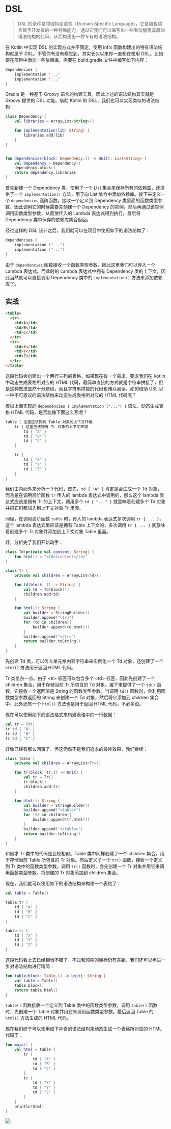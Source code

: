 # DSL

> DSL 的全称是领域特定语言（Domain Specific Language），它是编程语言赋予开发者的一种特殊能力，通过它我们可以编写出一些看似脱离其原始语法结构的代码，从而构建出一种专有的语法结构。

在 Kotlin 中实现 DSL 的实现方式并不固定，使用 infix 函数构建出的特有语法结构就属于 DSL。不管你有没有察觉到，其实长久以来你一直都在使用 DSL。比如要在项目中添加一些依赖库，需要在 build.gradle 文件中编写如下内容：

```kotlin
dependencies {
    implementation '...'
    implementation '...'
}
```

Gradle 是一种基于 Groovy 语言的构建工具，因此上述的语法结构其实就是 Groovy 提供的 DSL 功能。借助 Kotlin 的 DSL，我们也可以实现类似的语法结构：

```kotlin
class Dependency {
    val libraries = ArrayList<String>()

    fun implementation(lib: String) {
        libraries.add(lib)
    }
}


fun dependencies(block: Dependency.() -> Unit): List<String> {
    val dependency = Dependency()
    dependency.block()
    return dependency.libraries
}
```

首先新建一个 Dependency 类，使用了一个 List 集合来保存所有的依赖库，还提供了一个 `implementation()` 方法，用于向 List 集合中添加依赖库。接下来定义一个 `dependencies` 高阶函数，接收一个定义到 Dependency 类里面的函数类型参数，因此调用它的时候需要先创建一个 Dependency 的实例，然后再通过该实例调用函数类型参数，从而使传入的 Lambda 表达式得到执行。最后将 Dependency 类中保存的依赖库集合返回。

经过这样的 DSL 设计之后，我们就可以在项目中使用如下的语法结构了：

```kotlin
dependencies {
    implementation ("...")
    implementation ("...")
}
```

由于 `dependencies` 函数接收一个函数类型参数，因此这里我们可以传入一个 Lambda 表达式。而此时的 Lambda 表达式中拥有 Dependency 类的上下文，因此当然就可以直接调用 Dependency 类中的 `implementation()` 方法来添加依赖库了。

## 实战

```html
<table>
  <tr>
    <td>A</td>
    <td>B</td>
    <td>C</td>
  </tr>
  <tr>
    <td>X</td>
    <td>Y</td>
    <td>Z</td>
  </tr>
</table>
```

这段代码会创建出一个两行三列的表格。如果现在有一个需求，要求我们在 Kotlin 中动态生成表格所对应的 HTML 代码，最简单直接的方式就是字符串拼接了，但是这种做法显然十分烦琐，而且字符串拼接的代码也难以阅读。如何借助 DSL 以一种不可思议的语法结构来动态生成表格所对应的 HTML 代码呢？

模拟上面实现的 `dependencies { implementation ("...") }` 语法，动态生成表格 HTML 代码，是否能像下面这么写呢？

```kotlin
table { 这里应该拥有 Table 对象的上下文环境
    tr { 这里应该拥有 Tr 对象的上下文环境
        td { "A" }
        td { "B" }
        td { "C" }
    }

    tr {
        td { "X" }
        td { "Y" }
        td { "Z" }
    }
}
```

我们由内而外来分析一下代码，首先，`td { "A" }` 肯定是会生成一个 Td 对象，而且是在调用高阶函数 `tr` 传入的 lambda 表达式中调用的，那么这个 lambda 表达式应该是拥有 Tr 的上下文，调用多个 `td { "..." }` 就意味着创建多个 Td 对象并把它们都加入到上下文对象 Tr 里面。

同理，在调用高阶函数 `table` 时，传入的 lambda 表达式多次调用 `tr { ... }`，这个 lambda 表达式里应该是拥有 Table 上下文的，多次调用 `tr { ... }` 就意味着创建多个 Tr 对象并添加到上下文对象 Table 里面。

好，分析完了我们开始动手：

```kotlin
class Td(private val content: String) {
    fun html() = "<td>$content</td>"
}

class Tr {
    private val children = ArrayList<Td>()

    fun td(block: () -> String) {
        val td = Td(block())
        children.add(td)
    }

    fun html(): String {
        val builder = StringBuilder()
        builder.append("<tr>")
        for (td in children){
            builder.append(td.html())
        }
        builder.append("</tr>")
        return builder.toString()
    }
}
```

先创建 Td 类，可以传入单元格内容字符串来实例化一个 Td 对象，还创建了一个 `html()` 方法用于返回 HTML 代码。

Tr 类复杂一点。由于 <tr\> 标签可以包含多个 <td\> 标签，因此先创建了一个 children 集合，用于存储当前 Tr 所包含的 Td 对象。接下来提供了一个 `td()` 函数，它接收一个返回值是 String 的函数类型参数。当调用 `td()` 函数时，会利用函数类型参数返回的 String 来创建一个 Td 对象，然后将它添加到 children 集合中，此外还有一个 `html()` 方法也是用于返回 HTML 代码，不必多说。

现在可以使用如下的语法格式来构建表格中的一行数据：

```kotlin
val tr = Tr()
tr.td { "A" }
tr.td { "B" }
tr.td { "C" }
```

好像已经有那么回事了，但这仍然不是我们追求的最终效果，我们继续：

```kotlin
class Table {
    private val children = ArrayList<Tr>()

    fun tr(block: Tr.() -> Unit) {
        val tr = Tr()
        tr.block()
        children.add(tr)
    }

    fun html(): String {
        val builder = StringBuilder()
        builder.append("<table>")
        for (tr in children){
            builder.append(tr.html())
        }
        builder.append("</table>")
        return builder.toString()
    }
}
```

和刚才 Tr 类中的代码是比较相似。Table 类中同样创建了一个 children 集合，用于存储当前 Table 所包含的 Tr 对象。然后定义了一个 `tr()` 函数，接收一个定义到 Tr 类中的函数类型参数。调用 `tr()` 函数时，会先创建一个 Tr 对象并用它来调用函数类型参数。将创建的 Tr 对象添加到 children 集合。

现在，我们就可以使用如下的语法结构来构建一个表格了：

```kotlin
val table = Table()

table.tr {
    td { "A" }
    td { "B" }
    td { "C" }
}

table.tr {
    td { "X" }
    td { "Y" }
    td { "Z" }
}
```

这段代码看上去已经相当不错了，不过和预期的目标仍有差距，我们还可以再进一步对语法结构进行精简：

```kotlin
fun table(block: Table.() -> Unit): String {
    val table = Table()
    table.block()
    return table.html()
}
```

`table()` 函数接收一个定义到 Table 类中的函数类型参数，调用 `table()` 函数时，先创建一个 Table 对象并用它来调用函数类型参数。最后返回 Table 的 `html()` 方法生成的 HTML 代码。

现在我们终于可以使用如下神奇的语法结构来动态生成一个表格所对应的 HTML 代码了：

```kotlin
fun main() {
    val html = table {
        tr {
            td { "A" }
            td { "B" }
            td { "C" }
        }
        tr {
            td { "X" }
            td { "Y" }
            td { "Z" }
        }
    }
    println(html)
}
```

![](imgs/DSL/1.png)
